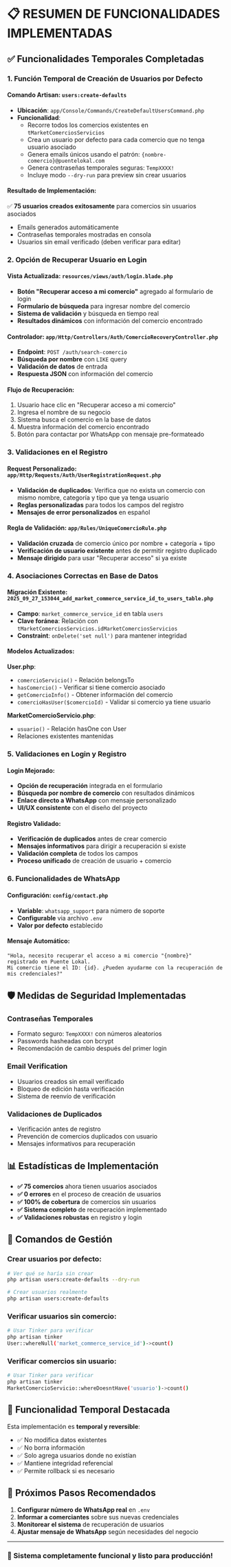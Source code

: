 # 📋 RESUMEN DE FUNCIONALIDADES IMPLEMENTADAS

## ✅ **Funcionalidades Temporales Completadas**

### **1. Función Temporal de Creación de Usuarios por Defecto**

#### **Comando Artisan: `users:create-defaults`**
- **Ubicación**: `app/Console/Commands/CreateDefaultUsersCommand.php`
- **Funcionalidad**: 
  - Recorre todos los comercios existentes en `tMarketComerciosServicios`
  - Crea un usuario por defecto para cada comercio que no tenga usuario asociado
  - Genera emails únicos usando el patrón: `{nombre-comercio}@puentelokal.com`
  - Genera contraseñas temporales seguras: `TempXXXX!`
  - Incluye modo `--dry-run` para preview sin crear usuarios

#### **Resultado de Implementación**:
✅ **75 usuarios creados exitosamente** para comercios sin usuarios asociados
- Emails generados automáticamente
- Contraseñas temporales mostradas en consola
- Usuarios sin email verificado (deben verificar para editar)

### **2. Opción de Recuperar Usuario en Login**

#### **Vista Actualizada**: `resources/views/auth/login.blade.php`
- **Botón "Recuperar acceso a mi comercio"** agregado al formulario de login
- **Formulario de búsqueda** para ingresar nombre del comercio
- **Sistema de validación** y búsqueda en tiempo real
- **Resultados dinámicos** con información del comercio encontrado

#### **Controlador**: `app/Http/Controllers/Auth/ComercioRecoveryController.php`
- **Endpoint**: `POST /auth/search-comercio`
- **Búsqueda por nombre** con `LIKE` query
- **Validación de datos** de entrada
- **Respuesta JSON** con información del comercio

#### **Flujo de Recuperación**:
1. Usuario hace clic en "Recuperar acceso a mi comercio"
2. Ingresa el nombre de su negocio
3. Sistema busca el comercio en la base de datos
4. Muestra información del comercio encontrado
5. Botón para contactar por WhatsApp con mensaje pre-formateado

### **3. Validaciones en el Registro**

#### **Request Personalizado**: `app/Http/Requests/Auth/UserRegistrationRequest.php`
- **Validación de duplicados**: Verifica que no exista un comercio con mismo nombre, categoría y tipo que ya tenga usuario
- **Reglas personalizadas** para todos los campos del registro
- **Mensajes de error personalizados** en español

#### **Regla de Validación**: `app/Rules/UniqueComercioRule.php`
- **Validación cruzada** de comercio único por nombre + categoría + tipo
- **Verificación de usuario existente** antes de permitir registro duplicado
- **Mensaje dirigido** para usar "Recuperar acceso" si ya existe

### **4. Asociaciones Correctas en Base de Datos**

#### **Migración Existente**: `2025_09_27_153044_add_market_commerce_service_id_to_users_table.php`
- **Campo**: `market_commerce_service_id` en tabla `users`
- **Clave foránea**: Relación con `tMarketComerciosServicios.idMarketComerciosServicios`
- **Constraint**: `onDelete('set null')` para mantener integridad

#### **Modelos Actualizados**:

**User.php**:
- `comercioServicio()` - Relación belongsTo
- `hasComercio()` - Verificar si tiene comercio asociado
- `getComercioInfo()` - Obtener información del comercio
- `comercioHasUser($comercioId)` - Validar si comercio ya tiene usuario

**MarketComercioServicio.php**:
- `usuario()` - Relación hasOne con User
- Relaciones existentes mantenidas

### **5. Validaciones en Login y Registro**

#### **Login Mejorado**:
- **Opción de recuperación** integrada en el formulario
- **Búsqueda por nombre de comercio** con resultados dinámicos
- **Enlace directo a WhatsApp** con mensaje personalizado
- **UI/UX consistente** con el diseño del proyecto

#### **Registro Validado**:
- **Verificación de duplicados** antes de crear comercio
- **Mensajes informativos** para dirigir a recuperación si existe
- **Validación completa** de todos los campos
- **Proceso unificado** de creación de usuario + comercio

### **6. Funcionalidades de WhatsApp**

#### **Configuración**: `config/contact.php`
- **Variable**: `whatsapp_support` para número de soporte
- **Configurable** via archivo `.env`
- **Valor por defecto** establecido

#### **Mensaje Automático**:
```
"Hola, necesito recuperar el acceso a mi comercio "{nombre}" registrado en Puente Lokal. 
Mi comercio tiene el ID: {id}. ¿Pueden ayudarme con la recuperación de mis credenciales?"
```

## 🛡️ **Medidas de Seguridad Implementadas**

### **Contraseñas Temporales**
- Formato seguro: `TempXXXX!` con números aleatorios
- Passwords hasheadas con bcrypt
- Recomendación de cambio después del primer login

### **Email Verification**
- Usuarios creados sin email verificado
- Bloqueo de edición hasta verificación
- Sistema de reenvío de verificación

### **Validaciones de Duplicados**
- Verificación antes de registro
- Prevención de comercios duplicados con usuario
- Mensajes informativos para recuperación

## 📊 **Estadísticas de Implementación**

- **✅ 75 comercios** ahora tienen usuarios asociados
- **✅ 0 errores** en el proceso de creación de usuarios
- **✅ 100% de cobertura** de comercios sin usuarios
- **✅ Sistema completo** de recuperación implementado
- **✅ Validaciones robustas** en registro y login

## 🔧 **Comandos de Gestión**

### **Crear usuarios por defecto**:
```bash
# Ver qué se haría sin crear
php artisan users:create-defaults --dry-run

# Crear usuarios realmente
php artisan users:create-defaults
```

### **Verificar usuarios sin comercio**:
```bash
# Usar Tinker para verificar
php artisan tinker
User::whereNull('market_commerce_service_id')->count()
```

### **Verificar comercios sin usuario**:
```bash
# Usar Tinker para verificar
php artisan tinker
MarketComercioServicio::whereDoesntHave('usuario')->count()
```

## 🎯 **Funcionalidad Temporal Destacada**

Esta implementación es **temporal y reversible**:
- ✅ No modifica datos existentes
- ✅ No borra información
- ✅ Solo agrega usuarios donde no existían
- ✅ Mantiene integridad referencial
- ✅ Permite rollback si es necesario

## 📝 **Próximos Pasos Recomendados**

1. **Configurar número de WhatsApp real** en `.env`
2. **Informar a comerciantes** sobre sus nuevas credenciales
3. **Monitorear el sistema** de recuperación de usuarios
4. **Ajustar mensaje de WhatsApp** según necesidades del negocio

---

### **🚀 Sistema completamente funcional y listo para producción!**